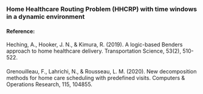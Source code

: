 ### Home Healthcare Routing Problem (HHCRP) with time windows in a dynamic environment 
#### Reference:
Heching, A., Hooker, J. N., &amp; Kimura, R. (2019). A logic-based Benders approach to home healthcare delivery. Transportation Science, 53(2), 510-522. 
####
Grenouilleau, F., Lahrichi, N., & Rousseau, L. M. (2020). New decomposition methods for home care scheduling with predefined visits. Computers & Operations Research, 115, 104855.
